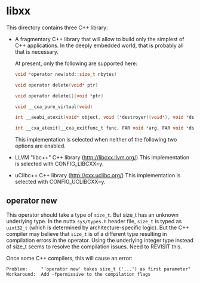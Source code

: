 # libxx

This directory contains three C++ library:

  - A fragmentary C++ library that will allow to build only the simplest
    of C++ applications. In the deeply embedded world, that is probably
    all that is necessary.
    
    At present, only the following are supported here:
    
    ``` C
    void *operator new(std::size_t nbytes)
    ```
    
    ``` C
    void operator delete(void* ptr)
    ```
    
    ``` C
    void operator delete[](void *ptr)
    ```
    
    ``` C
    void __cxa_pure_virtual(void)
    ```
    
    ``` C
    int __aeabi_atexit(void* object, void (*destroyer)(void*), void *dso_handle)
    ```
    
    ``` C
    int __cxa_atexit(__cxa_exitfunc_t func, FAR void *arg, FAR void *dso_handle)
    ```
    
    This implementation is selected when neither of the following two
    options are enabled.

  - LLVM "libc++" C++ library (<http://libcxx.llvm.org/>) This
    implementation is selected with CONFIG\_LIBCXX=y.

  - uClibc++ C++ library (<http://cxx.uclibc.org/>) This implementation
    is selected with CONFIG\_UCLIBCXX=y.

## operator new

This operator should take a type of `size_t`. But size\_t has an unknown
underlying type. In the nuttx `sys/types.h` header file, `size_t` is
typed as `uint32_t` (which is determined by architecture-specific
logic). But the C++ compiler may believe that `size_t` is of a different
type resulting in compilation errors in the operator. Using the
underlying integer type instead of size\_t seems to resolve the
compilation issues. Need to REVISIT this.

Once some C++ compilers, this will cause an error:

    Problem:     "'operator new' takes size_t ('...') as first parameter"
    Workaround:  Add -fpermissive to the compilation flags
